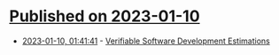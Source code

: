 # [Published on 2023-01-10](index.md)

* [2023-01-10, 01:41:41](https://lobste.rs/s/x1uqji/verifiable_software_development) - [Verifiable Software Development Estimations](https://two-wrongs.com/verifiable-software-development-estimations)
